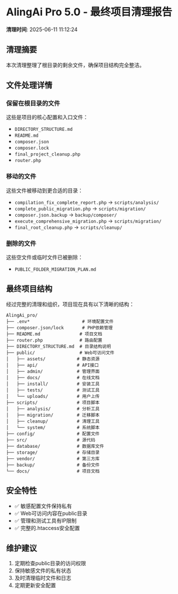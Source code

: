 # AlingAi Pro 5.0 - 最终项目清理报告

**清理时间**: 2025-06-11 11:12:24

## 清理摘要

本次清理整理了根目录的剩余文件，确保项目结构完全整洁。

## 文件处理详情

### 保留在根目录的文件
这些是项目的核心配置和入口文件：

- `DIRECTORY_STRUCTURE.md`
- `README.md`
- `composer.json`
- `composer.lock`
- `final_project_cleanup.php`
- `router.php`

### 移动的文件
这些文件被移动到更合适的目录：

- `compilation_fix_complete_report.php` → `scripts/analysis/`
- `complete_public_migration.php` → `scripts/migration/`
- `composer.json.backup` → `backup/composer/`
- `execute_comprehensive_migration.php` → `scripts/migration/`
- `final_root_cleanup.php` → `scripts/cleanup/`

### 删除的文件
这些空文件或临时文件已被删除：

- `PUBLIC_FOLDER_MIGRATION_PLAN.md`

## 最终项目结构

经过完整的清理和组织，项目现在具有以下清晰的结构：

```
AlingAi_pro/
├── .env*                    # 环境配置文件
├── composer.json/lock       # PHP依赖管理
├── README.md               # 项目文档
├── router.php              # 路由配置
├── DIRECTORY_STRUCTURE.md  # 目录结构说明
├── public/                 # Web可访问文件
│   ├── assets/            # 静态资源
│   ├── api/               # API接口
│   ├── admin/             # 管理界面
│   ├── docs/              # 在线文档
│   ├── install/           # 安装工具
│   ├── tests/             # 测试工具
│   └── uploads/           # 用户上传
├── scripts/               # 项目脚本
│   ├── analysis/          # 分析工具
│   ├── migration/         # 迁移脚本
│   ├── cleanup/           # 清理工具
│   └── system/            # 系统脚本
├── config/                # 配置文件
├── src/                   # 源代码
├── database/              # 数据库文件
├── storage/               # 存储目录
├── vendor/                # 第三方库
├── backup/                # 备份文件
└── docs/                  # 项目文档
```

## 安全特性

- ✅ 敏感配置文件保持私有
- ✅ Web可访问内容在public目录
- ✅ 管理和测试工具有IP限制
- ✅ 完整的.htaccess安全配置

## 维护建议

1. 定期检查public目录的访问权限
2. 保持敏感文件的私有状态
3. 及时清理临时文件和日志
4. 定期更新安全配置

